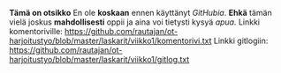**Tämä on otsikko**
En ole **koskaan** ennen käyttänyt *GitHubia*. **Ehkä** tämän vielä joskus **mahdollisesti** oppii ja aina voi tietysti kysyä *apua.*
Linkki komentoriville: https://github.com/rautajan/ot-harjoitustyo/blob/master/laskarit/viikko1/komentorivi.txt
Linkki gitlogiin: https://github.com/rautajan/ot-harjoitustyo/blob/master/laskarit/viikko1/gitlog.txt
